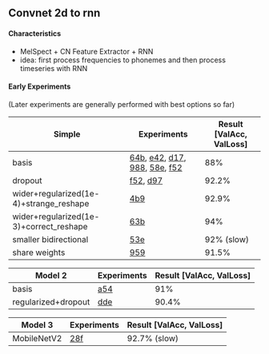 ## Convnet 2d to rnn

#### Characteristics

- MelSpect +  CN Feature Extractor + RNN
- idea: first process frequencies to phonemes and then process timeseries with RNN

#### Early Experiments 

(Later experiments are generally performed with best options so far)

| Simple                                  | Experiments                                                  | Result [ValAcc, ValLoss] |
| --------------------------------------- | ------------------------------------------------------------ | ------------------------ |
| basis                                   | [64b](https://www.comet.ml/jotron/conv-2d-to-rnn/64b617767f6240ecad4df4ca4a6aae89/metrics), [e42](https://www.comet.ml/jotron/conv-2d-to-rnn/e4276d5ea66c4b5d8df584afef625a11), [d17](https://www.comet.ml/jotron/conv-2d-to-rnn/d174d29ed9044791bfad1bbc4a93bbf8/metrics), [988](https://www.comet.ml/jotron/conv-2d-to-rnn/988f0133eb7f4ceca42f87772d7435c0/metrics), [58e](https://www.comet.ml/jotron/conv-2d-to-rnn/58e8a92589314b1d9afce6b153c30c30), [f52](https://www.comet.ml/jotron/conv-2d-to-rnn/f52d120e8d6b4adcbb4b9e79718db67f/code) | 88%                      |
| dropout                                 | [f52](https://www.comet.ml/jotron/conv-2d-to-rnn/f52d120e8d6b4adcbb4b9e79718db67f/code), [d97](https://www.comet.ml/jotron/conv-2d-to-rnn/d97afc212b394b68b11e7c94ec97cc51) | 92.2%                    |
| wider+regularized(1e-4)+strange_reshape | [4b9](https://www.comet.ml/jotron/conv-2d-to-rnn/4b98a37f69fd45ea95bd2f48d79dec86) | 92.9%                    |
| wider+regularized(1e-3)+correct_reshape | [63b](https://www.comet.ml/jotron/conv-2d-to-rnn/63b8c66c0128416891efddb44ab2a3f5) | 94%                      |
| smaller bidirectional                   | [53e](https://www.comet.ml/jotron/conv-2d-to-rnn/53ea59cbb3134accb8a18f743e42a86c) | 92% (slow)               |
| share weights                           | [959](https://www.comet.ml/jotron/conv-2d-to-rnn/9596ed5dde31438893c1a36388f5948f/code) | 91.5%                    |

| Model 2             | Experiments                                                  | Result [ValAcc, ValLoss] |
| ------------------- | ------------------------------------------------------------ | ------------------------ |
| basis               | [a54](https://www.comet.ml/jotron/conv-2d-to-rnn/a548bcd7891547bbb28adc9fbb06335f/code) | 91%                      |
| regularized+dropout | [dde](https://www.comet.ml/jotron/conv-2d-to-rnn/ddefff12a6254356abb6eb93265f4d77/metrics) | 90.4%                    |

| Model 3     | Experiments                                                  | Result [ValAcc, ValLoss] |
| ----------- | ------------------------------------------------------------ | ------------------------ |
| MobileNetV2 | [28f](https://www.comet.ml/jotron/conv-2d-to-rnn/28fab071209b494fb4ce272e8ca3a235) | 92.7% (slow)             |


